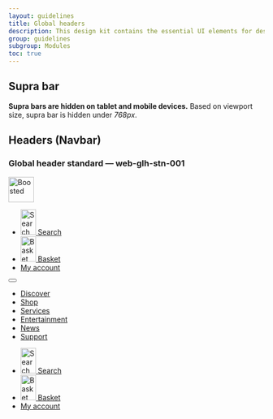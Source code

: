 ```yaml
---
layout: guidelines
title: Global headers
description: This design kit contains the essential UI elements for designing, prototyping and building Orange products and services on the web.
group: guidelines
subgroup: Modules
toc: true
---
```


<div class="container">
  <h2 id="suprabar">Supra bar</h2>
  <p>
    <strong>Supra bars are hidden on tablet and mobile devices.</strong>
    Based on viewport size, supra bar is hidden under <var>768px</var>.
  </p>
</div>
<div class="container">
  <h2 id="navbar" class="mt-5">Headers (Navbar)</h2>
  <h3 class="mt-5 h5">Global header standard — <a id="web-glh-stn-001" class="ui-kit-id">web-glh-stn-001</a></h3>
</div>
<nav class="navbar navbar-dark bg-dark navbar-expand-md">
  <div class="container-lg">
    <a class="navbar-brand" href="#">
      <img src="/docs/5.0/assets/brand/orange-logo.svg" width="50" height="50" role="img" alt="Boosted" loading="lazy">
    </a>
    <ul class="navbar-nav d-md-none flex-row ml-auto">
      <li class="nav-item">
        <a href="#" class="nav-link nav-icon">
          <img src="/docs/5.0/assets/img/boosted-search.svg" width="30" height="50" role="img" alt="Search" loading="lazy">
          <span class="visually-hidden">Search</span>
        </a>
      </li>
      <li class="nav-item">
        <a href="#" class="nav-link nav-icon">
          <img src="/docs/5.0/assets/img/boosted-buy.svg" width="30" height="50" role="img" alt="Basket" loading="lazy">
          <span class="visually-hidden">Basket</span>
        </a>
      </li>
      <li class="nav-item">
        <a href="#" class="nav-link nav-icon svg-avatar">
        <span class="visually-hidden">My account</span>
        </a>
      </li>
    </ul>
    <button class="navbar-toggler" type="button" data-bs-toggle="collapse" data-bs-target="#global-header-standard" aria-controls="global-header-standard" aria-expanded="false" aria-label="Toggle navigation">
      <span class="navbar-toggler-icon"></span>
    </button>
    <div class="navbar-collapse collapse" id="global-header-standard" style="height: auto;">
      <ul class="navbar-nav">
        <li class="nav-item"><a class="nav-link active" href="#">Discover</a></li>
        <li class="nav-item"><a class="nav-link" href="#">Shop</a></li>
        <li class="nav-item"><a class="nav-link" href="#">Services</a></li>
        <li class="nav-item"><a class="nav-link" href="#">Entertainment</a></li>
        <li class="nav-item"><a class="nav-link" href="#">News</a></li>
        <li class="nav-item"><a class="nav-link" href="#">Support</a></li>
      </ul>
    </div>
    <ul class="navbar-nav d-none d-md-flex">
      <li class="nav-item">
        <a href="#" class="nav-link nav-icon">
          <img src="/docs/5.0/assets/img/boosted-search.svg" width="30" height="50" role="img" alt="Search" loading="lazy">
          <span class="visually-hidden">Search</span>
        </a>
      </li>
      <li class="nav-item">
        <a href="#" class="nav-link nav-icon">
          <img src="/docs/5.0/assets/img/boosted-buy.svg" width="30" height="50" role="img" alt="Basket" loading="lazy">
          <span class="visually-hidden">Basket</span>
        </a>
      </li>
      <li class="nav-item">
        <a href="#" class="nav-link nav-icon svg-avatar">
        <span class="visually-hidden">My account</span>
        </a>
      </li>
    </ul>
  </div>
</nav>